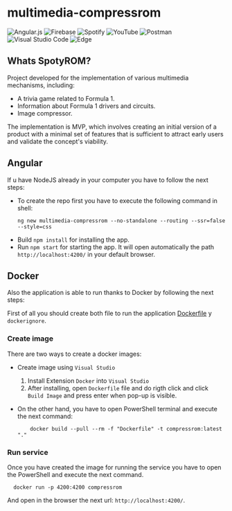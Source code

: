 # multimedia-compressrom

![Angular.js](https://img.shields.io/badge/angular.js-%23E23237.svg?style=for-the-badge&logo=angularjs&logoColor=white)
![Firebase](https://img.shields.io/badge/firebase-a08021?style=for-the-badge&logo=firebase&logoColor=ffcd34)
![Spotify](https://img.shields.io/badge/Spotify-1ED760?style=for-the-badge&logo=spotify&logoColor=white)
![YouTube](https://img.shields.io/badge/YouTube-%23FF0000.svg?style=for-the-badge&logo=YouTube&logoColor=white)
![Postman](https://img.shields.io/badge/Postman-FF6C37?style=for-the-badge&logo=postman&logoColor=white)
![Visual Studio Code](https://img.shields.io/badge/Visual%20Studio%20Code-0078d7.svg?style=for-the-badge&logo=visual-studio-code&logoColor=white)
![Edge](https://img.shields.io/badge/Edge-0078D7?style=for-the-badge&logo=Microsoft-edge&logoColor=white)

## Whats SpotyROM?

Project developed for the implementation of various multimedia mechanisms, including:

- A trivia game related to Formula 1.
- Information about Formula 1 drivers and circuits.
- Image compressor.

The implementation is MVP, which involves creating an initial version of a product with a minimal set of features that is sufficient to attract early users and validate the concept's viability.

## Angular

If u have NodeJS already in your computer you have to follow the next steps:

- To create the repo first you have to execute the following command in shell:
  ```shell
  ng new multimedia-compressrom --no-standalone --routing --ssr=false --style=css
  ```
- Build `npm install` for installing the app.
- Run `npm start` for starting the app. It will open automatically the path `http://localhost:4200/` in your default browser.

## Docker

Also the application is able to run thanks to Docker by following the next steps:

First of all you should create both file to run the application [Dockerfile](./Dockerfile) y `dockerignore`.

### Create image

There are two ways to create a docker images:

- Create image using `Visual Studio`

  1. Install Extension `Docker` into `Visual Studio`
  2. After installing, open `Dockerfile` file and do rigth click and click `Build Image` and press enter when pop-up is visible.

- On the other hand, you have to open PowerShell terminal and execute the next command:
  ```
      docker build --pull --rm -f "Dockerfile" -t compressrom:latest "."
  ```

### Run service

Once you have created the image for running the service you have to open the PowerShell and execute the next command.

```terminal
  docker run -p 4200:4200 compressrom
```

And open in the browser the next url: `http://localhost:4200/`.
